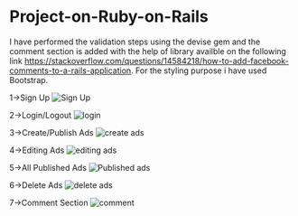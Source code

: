 # Project-on-Ruby-on-Rails

I have performed the validation steps using the devise gem and 
the comment section is added with the help of library availble on 
the following link https://stackoverflow.com/questions/14584218/how-to-add-facebook-comments-to-a-rails-application.
For the styling purpose i have used Bootstrap.

1->Sign Up
![Sign Up](https://user-images.githubusercontent.com/54173835/131221512-3ecb63ab-6d94-433a-98db-01ef432d7066.png)

2->Login/Logout
![login](https://user-images.githubusercontent.com/54173835/131221625-4b74c7d3-cff4-4c32-8221-467909e18497.png)

3->Create/Publish Ads
![create ads](https://user-images.githubusercontent.com/54173835/131221679-55a72061-6352-440c-8dbc-018445b27f27.png)

4->Editing Ads
![editing ads](https://user-images.githubusercontent.com/54173835/131221726-38b508b1-eaad-41d0-8d95-e2b237498518.png)

5->All Published Ads
![Published ads](https://user-images.githubusercontent.com/54173835/131221743-cf261bd5-b168-4b28-95bc-d6b3b4b652d1.png)

6->Delete Ads
![delete ads](https://user-images.githubusercontent.com/54173835/131221779-3066d822-970d-4e1c-8c3c-17a93a6f4ba0.png)

7->Comment Section
![comment](https://user-images.githubusercontent.com/54173835/131221859-4ea6f247-dcf9-4232-988b-72b3059cf358.png)
